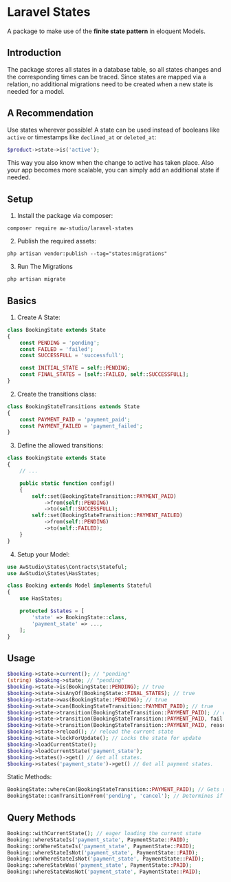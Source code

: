 # Laravel States

A package to make use of the **finite state pattern** in eloquent Models.

## Introduction

The package stores all states in a database table, so all states changes and the corresponding times can be traced. Since states are mapped via a relation, no additional migrations need to be created when a new state is needed for a model.

## A Recommendation

Use states wherever possible! A state can be used instead of booleans like `active` or timestamps like `declined_at` or `deleted_at`:

```php
$product->state->is('active');
```

This way you also know when the change to active has taken place. Also your app becomes more scalable, you can simply add an additional state if needed.

## Setup

1. Install the package via composer:

```shell
composer require aw-studio/laravel-states
```

2. Publish the required assets:

```shell
php artisan vendor:publish --tag="states:migrations"
```

3. Run The Migrations

```php
php artisan migrate
```

## Basics

1. Create A State:

```php
class BookingState extends State
{
    const PENDING = 'pending';
    const FAILED = 'failed';
    const SUCCESSFULL = 'successfull';

    const INITIAL_STATE = self::PENDING;
    const FINAL_STATES = [self::FAILED, self::SUCCESSFULL];
}
```

2. Create the transitions class:

```php
class BookingStateTransitions extends State
{
    const PAYMENT_PAID = 'payment_paid';
    const PAYMENT_FAILED = 'payment_failed';
}
```

3. Define the allowed transitions:

```php
class BookingState extends State
{
    // ...

    public static function config()
    {
        self::set(BookingStateTransition::PAYMENT_PAID)
            ->from(self::PENDING)
            ->to(self::SUCCESSFULL);
        self::set(BookingStateTransition::PAYMENT_FAILED)
            ->from(self::PENDING)
            ->to(self::FAILED);
    }
}
```

4. Setup your Model:

```php
use AwStudio\States\Contracts\Stateful;
use AwStudio\States\HasStates;

class Booking extends Model implements Stateful
{
    use HasStates;

    protected $states = [
        'state' => BookingState::class,
        'payment_state' => ...,
    ];
}
```

## Usage

```php
$booking->state->current(); // "pending"
(string) $booking->state; // "pending"
$booking->state->is(BookingState::PENDING); // true
$booking->state->isAnyOf(BookingState::FINAL_STATES); // true
$booking->state->was(BookingState::PENDING); // true
$booking->state->can(BookingStateTransition::PAYMENT_PAID); // true
$booking->state->transition(BookingStateTransition::PAYMENT_PAID); // changes state from "pending to "successful"
$booking->state->transition(BookingStateTransition::PAYMENT_PAID, fail: false); // Dont throw exception when transition is not allowed for current_state
$booking->state->transition(BookingStateTransition::PAYMENT_PAID, reason: "Mollie API call failed."); // Store adittional information about the reason of a transition.
$booking->state->reload(); // reload the current state
$booking->state->lockForUpdate(); // Locks the state for update
$booking->loadCurrentState();
$booking->loadCurrentState('payment_state');
$booking->states()->get() // Get all states.
$booking->states('payment_state')->get() // Get all payment states.
```

Static Methods:

```php
BookingState::whereCan(BookingStateTransition::PAYMENT_PAID); // Gets states where from where the given transition can be executed.
BookingState::canTransitionFrom('pending', 'cancel'); // Determines if the transition can be executed for the given state.
```

## Query Methods

```php
Booking::withCurrentState(); // eager loading the current state
Booking::whereStateIs('payment_state', PaymentState::PAID);
Booking::orWhereStateIs('payment_state', PaymentState::PAID);
Booking::whereStateIsNot('payment_state', PaymentState::PAID);
Booking::orWhereStateIsNot('payment_state', PaymentState::PAID);
Booking::whereStateWas('payment_state', PaymentState::PAID);
Booking::whereStateWasNot('payment_state', PaymentState::PAID);
```
